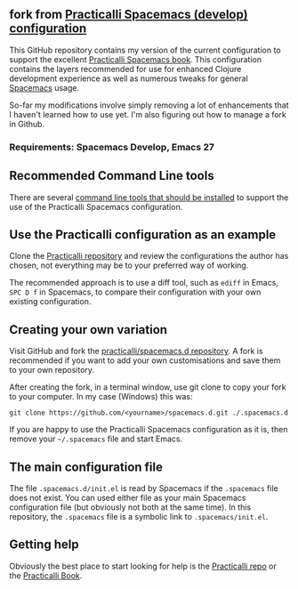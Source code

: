 ## fork from [Practicalli Spacemacs (develop) configuration](https://github.com/practicalli/spacemacs.d)
This GitHub repository contains my version of the current configuration to support the excellent [Practicalli Spacemacs book](https://practicalli.github.io/spacemacs).  This configuration contains the layers recommended for use for enhanced Clojure development experience as well as numerous tweaks for general [Spacemacs](https://github.com/syl20bnr/spacemacs/) usage. 

So-far my modifications involve simply removing a lot of enhancements that I haven't learned how to use yet. I'm also figuring out how to manage a fork in Github.

### Requirements: Spacemacs Develop, Emacs 27 

## Recommended Command Line tools
There are several [command line tools that should be installed](https://practicalli.github.io/spacemacs/before-you-start/recommended-command-line-tools.html) to support the use of the Practicalli Spacemacs configuration.

## Use the Practicalli configuration as an example
Clone the [Practicalli repository](https://github.com/practicalli/spacemacs.d) and review the configurations the author has chosen, not everything may be to your preferred way of working.

The recommended approach is to use a diff tool, such as `ediff` in Emacs, `SPC D f` in Spacemacs, to compare their configuration with your own existing configuration.

## Creating your own variation
Visit GitHub and fork the [practicalli/spacemacs.d repository](https://github.com/practicalli/spacemacs.d).  A fork is recommended if you want to add your own customisations and save them to your own repository.

After creating the fork, in a terminal window, use git clone to copy your fork to your computer. In my case (Windows) this was:

```git clone https://github.com/<yourname>/spacemacs.d.git ./.spacemacs.d```

If you are happy to use the Practicalli Spacemacs configuration as it is, then remove your `~/.spacemacs` file and start Emacs.

## The main configuration file
The file `.spacemacs.d/init.el` is read by Spacemacs if the `.spacemacs` file does not exist.  You can used either file as your main Spacemacs configuration file (but obviously not both at the same time).  In this repository, the `.spacemacs` file is a symbolic link to `.spacemacs/init.el`.

## Getting help
Obviously the best place to start looking for help is the [Practicalli repo](https://github.com/practicalli/spacemacs.d) or the [Practicalli Book](https://practicalli.github.io/spacemacs).

